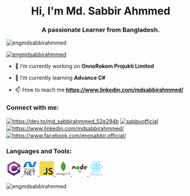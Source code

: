 <h1 align="center">Hi, I'm Md. Sabbir Ahmmed</h1>
<h3 align="center">A passionate Learner from Bangladesh.</h3>

<p align="left"> <img src="https://komarev.com/ghpvc/?username=engmdsabbirahmmed&label=Profile%20views&color=0e75b6&style=flat" alt="engmdsabbirahmmed" /> </p>

<p align="left"> <a href="https://github.com/ryo-ma/github-profile-trophy"><img src="https://github-profile-trophy.vercel.app/?username=engmdsabbirahmmed" alt="engmdsabbirahmmed" /></a> </p>

- 🔭 I’m currently working on **OnnoRokom Projukti Limited**

- 🌱 I’m currently learning **Advance C#**

- 📫 How to reach me **https://www.linkedin.com/mdsabbirahmmed/**

<h3 align="left">Connect with me:</h3>
<p align="left">
<a href="https://dev.to/https://dev.to/md_sabbirahmmed_52e294b" target="blank"><img align="center" src="https://raw.githubusercontent.com/rahuldkjain/github-profile-readme-generator/master/src/images/icons/Social/devto.svg" alt="https://dev.to/md_sabbirahmmed_52e294b" height="30" width="40" /></a>
<a href="https://twitter.com/sabbuofficial" target="blank"><img align="center" src="https://raw.githubusercontent.com/rahuldkjain/github-profile-readme-generator/master/src/images/icons/Social/twitter.svg" alt="sabbuofficial" height="30" width="40" /></a>
<a href="https://linkedin.com/in/https://www.linkedin.com/mdsabbirahmmed/" target="blank"><img align="center" src="https://raw.githubusercontent.com/rahuldkjain/github-profile-readme-generator/master/src/images/icons/Social/linked-in-alt.svg" alt="https://www.linkedin.com/mdsabbirahmmed/" height="30" width="40" /></a>
<a href="https://fb.com/https://www.facebook.com/engsabbir.official/" target="blank"><img align="center" src="https://raw.githubusercontent.com/rahuldkjain/github-profile-readme-generator/master/src/images/icons/Social/facebook.svg" alt="https://www.facebook.com/engsabbir.official/" height="30" width="40" /></a>
</p>

<h3 align="left">Languages and Tools:</h3>
<p align="left"> <a href="https://www.w3schools.com/cs/" target="_blank" rel="noreferrer"> <img src="https://raw.githubusercontent.com/devicons/devicon/master/icons/csharp/csharp-original.svg" alt="csharp" width="40" height="40"/> </a> <a href="https://dotnet.microsoft.com/" target="_blank" rel="noreferrer"> <img src="https://raw.githubusercontent.com/devicons/devicon/master/icons/dot-net/dot-net-original-wordmark.svg" alt="dotnet" width="40" height="40"/> </a> <a href="https://developer.mozilla.org/en-US/docs/Web/JavaScript" target="_blank" rel="noreferrer"> <img src="https://raw.githubusercontent.com/devicons/devicon/master/icons/javascript/javascript-original.svg" alt="javascript" width="40" height="40"/> </a> <a href="https://www.mongodb.com/" target="_blank" rel="noreferrer"> <img src="https://raw.githubusercontent.com/devicons/devicon/master/icons/mongodb/mongodb-original-wordmark.svg" alt="mongodb" width="40" height="40"/> </a> <a href="https://nodejs.org" target="_blank" rel="noreferrer"> <img src="https://raw.githubusercontent.com/devicons/devicon/master/icons/nodejs/nodejs-original-wordmark.svg" alt="nodejs" width="40" height="40"/> </a> <a href="https://reactjs.org/" target="_blank" rel="noreferrer"> <img src="https://raw.githubusercontent.com/devicons/devicon/master/icons/react/react-original-wordmark.svg" alt="react" width="40" height="40"/> </a> </p>

<p><img align="center" src="https://github-readme-streak-stats.herokuapp.com/?user=engmdsabbirahmmed&" alt="engmdsabbirahmmed" /></p>
